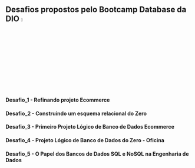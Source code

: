## Desafios propostos pelo Bootcamp Database da DIO <img src="https://hermes.digitalinnovation.one/assets/diome/logo.svg" alt="DIOLOGO" style="height: 5%; width:5%"></img>

#### Desafio_1 - Refinando projeto Ecommerce

#### Desafio_2 - Construindo um esquema relacional do Zero 

#### Desafio_3 - Primeiro Projeto Lógico de Banco de Dados Ecommerce

#### Desafio_4 - Projeto Lógico de Banco de Dados do Zero - Oficina

#### Desafio_5 - O Papel dos Bancos de Dados SQL e NoSQL na Engenharia de Dados


